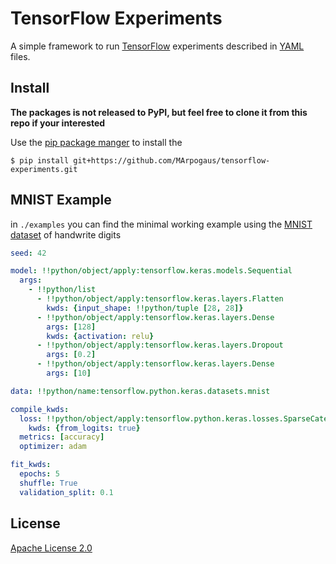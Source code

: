 # TensorFlow Experiments

A simple framework to run
[TensorFlow](https://tensorflow.org)
experiments described in
[YAML](https://yaml.org/)
files.

## Install

**The packages is not released to PyPI, but feel free to clone it from this repo if your interested**

Use the
[pip package manger](https://www.tensorflow.org/install/pip)
to install the 

```
$ pip install git+https://github.com/MArpogaus/tensorflow-experiments.git
```

## MNIST Example

in `./examples` you can find the minimal working example using the
[MNIST dataset](https://www.tensorflow.org/api_docs/python/tf/keras/datasets/mnist/load_data)
of handwrite digits

```yaml
seed: 42

model: !!python/object/apply:tensorflow.keras.models.Sequential
  args:
    - !!python/list
      - !!python/object/apply:tensorflow.keras.layers.Flatten
        kwds: {input_shape: !!python/tuple [28, 28]}
      - !!python/object/apply:tensorflow.keras.layers.Dense
        args: [128]
        kwds: {activation: relu}
      - !!python/object/apply:tensorflow.keras.layers.Dropout
        args: [0.2]
      - !!python/object/apply:tensorflow.keras.layers.Dense
        args: [10]

data: !!python/name:tensorflow.python.keras.datasets.mnist

compile_kwds:
  loss: !!python/object/apply:tensorflow.python.keras.losses.SparseCategoricalCrossentropy
    kwds: {from_logits: true}
  metrics: [accuracy]
  optimizer: adam

fit_kwds:
  epochs: 5
  shuffle: True
  validation_split: 0.1

```

## License

[Apache License 2.0](LICENSE)
